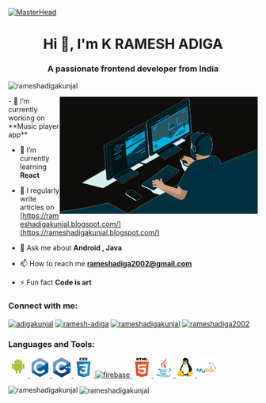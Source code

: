 [![MasterHead](https://cdn.dribbble.com/users/416610/screenshots/4801105/media/0f73533e44c089e41c3290d4535491ad.gif)](https://rameshadigakunjal) 
<h1 align="center">Hi 👋, I'm K RAMESH ADIGA</h1>
<h3 align="center">A passionate frontend developer from India</h3>
<p align="left"> <img src="https://komarev.com/ghpvc/?username=rameshadigakunjal&label=Profile%20views&color=0e75b6&style=flat" alt="rameshadigakunjal" /> </p>
<img align="right" alt="Coding" width="400" src="https://raw.githubusercontent.com/Potential17/Potential17/master/user%20(2).gif"/>
- 🔭 I’m currently working on **Music player app**

- 🌱 I’m currently learning **React**

- 📝 I regularly write articles on [https://rameshadigakunjal.blogspot.com/](https://rameshadigakunjal.blogspot.com/)

- 💬 Ask me about **Android , Java**

- 📫 How to reach me **rameshadiga2002@gmail.com**

- ⚡ Fun fact **Code is art**

<h3 align="left">Connect with me:</h3>
<p align="left">
<a href="https://twitter.com/adigakunjal" target="blank"><img align="center" src="https://raw.githubusercontent.com/rahuldkjain/github-profile-readme-generator/master/src/images/icons/Social/twitter.svg" alt="adigakunjal" height="30" width="40" /></a>
<a href="https://linkedin.com/in/ramesh-adiga" target="blank"><img align="center" src="https://raw.githubusercontent.com/rahuldkjain/github-profile-readme-generator/master/src/images/icons/Social/linked-in-alt.svg" alt="ramesh-adiga" height="30" width="40" /></a>
<a href="https://instagram.com/rameshadigakunjal" target="blank"><img align="center" src="https://raw.githubusercontent.com/rahuldkjain/github-profile-readme-generator/master/src/images/icons/Social/instagram.svg" alt="rameshadigakunjal" height="30" width="40" /></a>
<a href="https://www.hackerrank.com/rameshadiga2002" target="blank"><img align="center" src="https://raw.githubusercontent.com/rahuldkjain/github-profile-readme-generator/master/src/images/icons/Social/hackerrank.svg" alt="rameshadiga2002" height="30" width="40" /></a>
</p>

<h3 align="left">Languages and Tools:</h3>
<p align="left"> <a href="https://developer.android.com" target="_blank" rel="noreferrer"> <img src="https://raw.githubusercontent.com/devicons/devicon/master/icons/android/android-original-wordmark.svg" alt="android" width="40" height="40"/> </a> <a href="https://www.cprogramming.com/" target="_blank" rel="noreferrer"> <img src="https://raw.githubusercontent.com/devicons/devicon/master/icons/c/c-original.svg" alt="c" width="40" height="40"/> </a> <a href="https://www.w3schools.com/cpp/" target="_blank" rel="noreferrer"> <img src="https://raw.githubusercontent.com/devicons/devicon/master/icons/cplusplus/cplusplus-original.svg" alt="cplusplus" width="40" height="40"/> </a> <a href="https://www.w3schools.com/css/" target="_blank" rel="noreferrer"> <img src="https://raw.githubusercontent.com/devicons/devicon/master/icons/css3/css3-original-wordmark.svg" alt="css3" width="40" height="40"/> </a> <a href="https://firebase.google.com/" target="_blank" rel="noreferrer"> <img src="https://www.vectorlogo.zone/logos/firebase/firebase-icon.svg" alt="firebase" width="40" height="40"/> </a> <a href="https://www.w3.org/html/" target="_blank" rel="noreferrer"> <img src="https://raw.githubusercontent.com/devicons/devicon/master/icons/html5/html5-original-wordmark.svg" alt="html5" width="40" height="40"/> </a> <a href="https://www.java.com" target="_blank" rel="noreferrer"> <img src="https://raw.githubusercontent.com/devicons/devicon/master/icons/java/java-original.svg" alt="java" width="40" height="40"/> </a> <a href="https://www.linux.org/" target="_blank" rel="noreferrer"> <img src="https://raw.githubusercontent.com/devicons/devicon/master/icons/linux/linux-original.svg" alt="linux" width="40" height="40"/> </a> <a href="https://www.mysql.com/" target="_blank" rel="noreferrer"> <img src="https://raw.githubusercontent.com/devicons/devicon/master/icons/mysql/mysql-original-wordmark.svg" alt="mysql" width="40" height="40"/> </a> </p>

<p><img align="left" src="https://github-readme-stats.vercel.app/api/top-langs?username=rameshadigakunjal&show_icons=true&locale=en&layout=compact" alt="rameshadigakunjal" /></p>

<p>&nbsp;<img align="center" src="https://github-readme-stats.vercel.app/api?username=rameshadigakunjal&show_icons=true&locale=en" alt="rameshadigakunjal" /></p>
